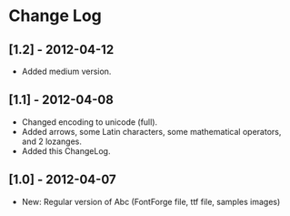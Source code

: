 # Change Log

## [1.2] - 2012-04-12
- Added medium version.

## [1.1] - 2012-04-08
- Changed encoding to unicode (full).
- Added arrows, some Latin characters, some mathematical operators, and 2 lozanges.
- Added this ChangeLog.

## [1.0] - 2012-04-07
- New: Regular version of Abc (FontForge file, ttf file, samples images)
